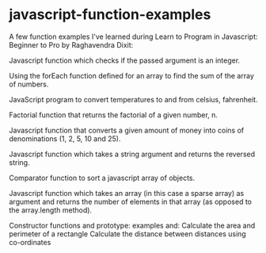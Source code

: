 # javascript-function-examples
A few function examples I've learned during Learn to Program in Javascript: Beginner to Pro by Raghavendra Dixit:

Javascript function which checks if the passed argument is an integer.

Using the forEach function defined for an array to find the sum of the array of numbers. 

JavaScript program to convert temperatures to and from celsius, fahrenheit.

Factorial function that returns the factorial of a given number, n.

Javascript function that converts a given amount of money into coins of denominations (1, 2, 5, 10 and 25). 

Javascript function which takes a string argument and returns the reversed string.

Comparator function to sort a javascript array of objects.

Javascript function which takes an array (in this case a sparse array) as argument and returns the number of elements in that array (as opposed to the array.length method).

Constructor functions and prototype: examples and:
Calculate the area and perimeter of a rectangle
Calculate the distance between distances using co-ordinates

